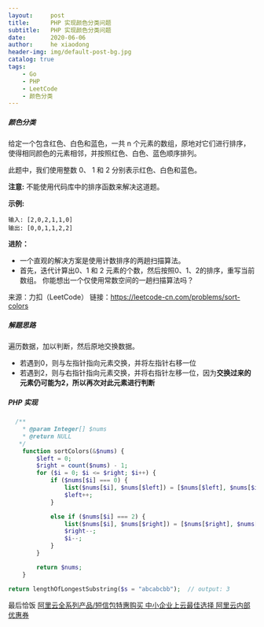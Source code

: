 ```yaml
---
layout:     post
title:      PHP 实现颜色分类问题
subtitle:   PHP 实现颜色分类问题
date:       2020-06-06
author:     he xiaodong
header-img: img/default-post-bg.jpg
catalog: true
tags:
    - Go
    - PHP
    - LeetCode
    - 颜色分类
---
```


##### 颜色分类
给定一个包含红色、白色和蓝色，一共 n 个元素的数组，原地对它们进行排序，使得相同颜色的元素相邻，并按照红色、白色、蓝色顺序排列。

此题中，我们使用整数 0、 1 和 2 分别表示红色、白色和蓝色。

**注意:**
不能使用代码库中的排序函数来解决这道题。

**示例:**
```
输入: [2,0,2,1,1,0]
输出: [0,0,1,1,2,2]
```
**进阶：**

- 一个直观的解决方案是使用计数排序的两趟扫描算法。
- 首先，迭代计算出0、1 和 2 元素的个数，然后按照0、1、2的排序，重写当前数组。
你能想出一个仅使用常数空间的一趟扫描算法吗？

来源：力扣（LeetCode）
链接：https://leetcode-cn.com/problems/sort-colors

##### 解题思路
遍历数据，加以判断，然后原地交换数据。
- 若遇到0，则与左指针指向元素交换，并将左指针右移一位
- 若遇到2，则与右指针指向元素交换，并将右指针左移一位，因为**交换过来的元素仍可能为2，所以再次对此元素进行判断**

##### PHP 实现
```php
  /**
    * @param Integer[] $nums
    * @return NULL
   */
    function sortColors(&$nums) {
        $left = 0;
        $right = count($nums) - 1;
        for ($i = 0; $i <= $right; $i++) {
            if ($nums[$i] === 0) {
                list($nums[$i], $nums[$left]) = [$nums[$left], $nums[$i]];
                $left++;
            }

            else if ($nums[$i] === 2) {
                list($nums[$i], $nums[$right]) = [$nums[$right], $nums[$i]];
                $right--;
                $i--;
            }
        }

        return $nums;
    }

return lengthOfLongestSubstring($s = "abcabcbb");  // output: 3
```

最后恰饭 [阿里云全系列产品/短信包特惠购买 中小企业上云最佳选择 阿里云内部优惠券](https://www.aliyun.com/minisite/goods?userCode=0amqgcs9)